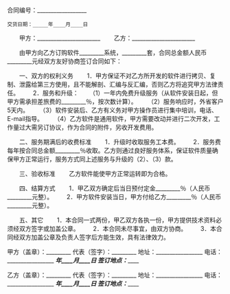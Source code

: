 
 


合同编号：__________________


    交货日期：_____年____月____日
　　甲方：_______________________
　　乙方：_______________________


　　由甲方向乙方订购软件_________系统，_________套，合同总金额人民币_________元经双方友好协商签订合同如下：


　　一、双方的权利义务
　　1．甲方保证不对乙方所开发的软件进行拷贝、复制、泄露给第三方使用，且不能解剖、汇编与反汇编，否则乙方将追究甲方法律责任。
　　2．服务和升级：
　　（1）一年内免费升级服务（从软件安装日起，但甲方需承担差旅费的_________％，按次数计算）。
　　（2）服务响应时，外省客户5天内。
　　（3）软件安装后、乙方有义务对甲方操作员进行集中培训，电话、E-mail指导。
　　（4）乙方软件是通用软件，甲方需要改动并进行二次开发，工作量过大需另订协议，作为合同的附件，另收开发费用。


　　二、服务期满后的收费标准
　　1．升级时收取服务工本费。
　　2．服务费每年按合同总金额_________％收取。乙方则通过良好服务体系，保证软件质量确保甲方正常运行，服务方式同上述服务与升级的（2）、（3）款。


　　三、验收标准
　　乙方软件能使甲方正常运转即为合格。


　　四、结算方式
　　1．甲乙双方确定后当日预付定金_________％（人民币_________元整）。
　　2．甲方软件安装当日，甲方付给乙方_________％（人民币_________元整）。


　　五、其它
　　1．本合同一式两份，甲乙双方各执一份，甲方提供技术资料必须经双方签字或加盖公章。
　　2．本合同未尽事宜，由双方协商。
　　3．本合同经双方加盖公章及负责人签字后方能生效，具有法律效力。


 


甲方（盖章）：_________
代表（签字）：_________
地址：_________________
电话：_________________
_________年____月____日
签订地点：_____________


乙方（盖章）：_________
代表（签字）：_________
地址：_________________
电话：_________________
_________年____月____日
签订地点：_____________
 


 

 
 
 
 
 
  


  
 

  


  


  
 
 
 
 

